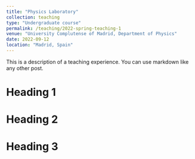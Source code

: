 ```yaml
---
title: "Physics Laboratory"
collection: teaching
type: "Undergraduate course"
permalink: /teaching/2022-spring-teaching-1
venue: "University Complutense of Madrid, Department of Physics"
date: 2022-09-12
location: "Madrid, Spain"
---
```


This is a description of a teaching experience. You can use markdown like any other post.

Heading 1
======

Heading 2
======

Heading 3
======